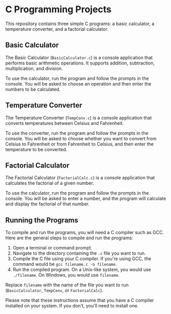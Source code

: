 # C Programming Projects

This repository contains three simple C programs: a basic calculator, a temperature converter, and a factorial calculator.

## Basic Calculator

The Basic Calculator (`BasicCalculator.c`) is a console application that performs basic arithmetic operations. It supports addition, subtraction, multiplication, and division.

To use the calculator, run the program and follow the prompts in the console. You will be asked to choose an operation and then enter the numbers to be calculated.

## Temperature Converter

The Temperature Converter (`TempConv.c`) is a console application that converts temperatures between Celsius and Fahrenheit.

To use the converter, run the program and follow the prompts in the console. You will be asked to choose whether you want to convert from Celsius to Fahrenheit or from Fahrenheit to Celsius, and then enter the temperature to be converted.

## Factorial Calculator

The Factorial Calculator (`FactorialCalc.c`) is a console application that calculates the factorial of a given number.

To use the calculator, run the program and follow the prompts in the console. You will be asked to enter a number, and the program will calculate and display the factorial of that number.

## Running the Programs

To compile and run the programs, you will need a C compiler such as GCC. Here are the general steps to compile and run the programs:

1. Open a terminal or command prompt.
2. Navigate to the directory containing the `.c` file you want to run.
3. Compile the C file using your C compiler. If you're using GCC, the command would be `gcc filename.c -o filename`.
4. Run the compiled program. On a Unix-like system, you would use `./filename`. On Windows, you would use `filename`.

Replace `filename` with the name of the file you want to run (`BasicCalculator`, `TempConv`, or `FactorialCalc`).

Please note that these instructions assume that you have a C compiler installed on your system. If you don't, you'll need to install one.